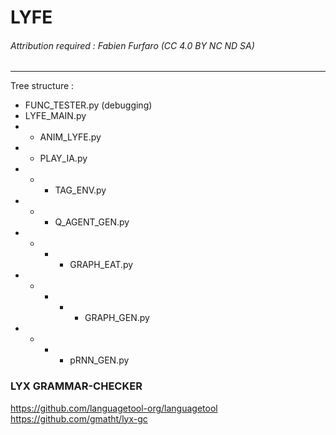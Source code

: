 # LYFE

###### Attribution required : Fabien Furfaro (CC 4.0 BY NC ND SA)

---

Tree structure :

* FUNC_TESTER.py (debugging)
* LYFE_MAIN.py
* * ANIM_LYFE.py
* * PLAY_IA.py
* * * TAG_ENV.py
* * * Q_AGENT_GEN.py
* * * * GRAPH_EAT.py
* * * * * GRAPH_GEN.py
* * * * pRNN_GEN.py


### LYX GRAMMAR-CHECKER

https://github.com/languagetool-org/languagetool
https://github.com/gmatht/lyx-gc
